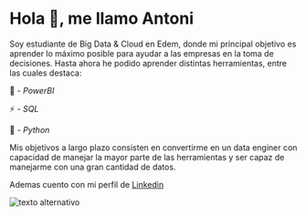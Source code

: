# **Hola 👋,  me llamo Antoni**

Soy estudiante de Big Data & Cloud en Edem, donde mi principal objetivo es aprender lo máximo posible para ayudar a las empresas en la toma de decisiones. Hasta ahora he podido aprender distintas herramientas, entre las cuales destaca:

🔭 - *PowerBI*

⚡ - *SQL*

📝 - *Python*

Mis objetivos a largo plazo consisten en convertirme en un data enginer con capacidad de manejar la mayor parte de las herramientas y ser capaz de manejarme con una gran cantidad de datos.

Ademas cuento con mi perfil de [Linkedin][Perfil]

[Perfil]:https://www.linkedin.com/in/antoniade/

![texto alternativo](https://i.giphy.com/media/v1.Y2lkPTc5MGI3NjExcm1maGVvZmcwODRsbnpmY2JzZGVwNGt3N21yaDV1dHNvMmJmdmNudiZlcD12MV9pbnRlcm5hbF9naWZfYnlfaWQmY3Q9Zw/bGgsc5mWoryfgKBx1u/giphy.gif)
